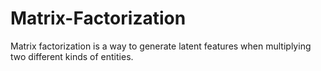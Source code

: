 # Matrix-Factorization
Matrix factorization is a way to generate latent features when multiplying two different kinds of entities.
